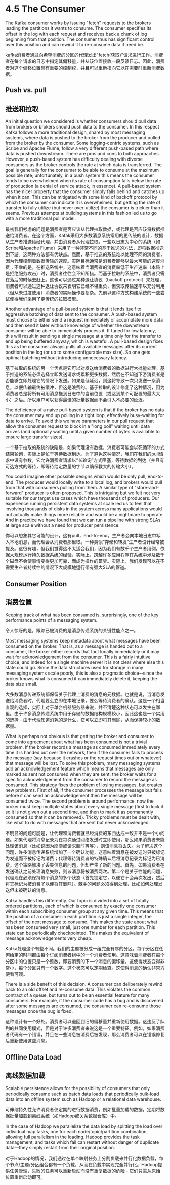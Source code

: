 # 4.5 The Consumer

The Kafka consumer works by issuing "fetch" requests to the brokers leading the partitions it wants to consume. The consumer specifies its offset in the log with each request and receives back a chunk of log beginning from that position. The consumer thus has significant control over this position and can rewind it to re-consume data if need be.

kafka消费者通过向希望消费的分区的代理发出"fetch(获取)"请求进行工作。消费者在每个请求的日志中指定其偏移量，并从该位置接收一段反馈日志。因此，消费者对这个偏移位置具有重要的控制权，并且可以重新指向它以在需要时重新消费数据。

## Push vs. pull

## 推送和拉取

An initial question we considered is whether consumers should pull data from brokers or brokers should push data to the consumer. In this respect Kafka follows a more traditional design, shared by most messaging systems, where data is pushed to the broker from the producer and pulled from the broker by the consumer. Some logging-centric systems, such as Scribe and Apache Flume, follow a very different push-based path where data is pushed downstream. There are pros and cons to both approaches. However, a push-based system has difficulty dealing with diverse consumers as the broker controls the rate at which data is transferred. The goal is generally for the consumer to be able to consume at the maximum possible rate; unfortunately, in a push system this means the consumer tends to be overwhelmed when its rate of consumption falls below the rate of production (a denial of service attack, in essence). A pull-based system has the nicer property that the consumer simply falls behind and catches up when it can. This can be mitigated with some kind of backoff protocol by which the consumer can indicate it is overwhelmed, but getting the rate of transfer to fully utilize (but never over-utilize) the consumer is trickier than it seems. Previous attempts at building systems in this fashion led us to go with a more traditional pull model.

最初我们考虑的问题是消费者是否应该从代理拉取数据，或代理是否应该将数据推送给消费者。在这个方面，Kafak采用大多数消息系统常用的更传统的设计，数据从生产者推送给经代理，并由消费者从代理拉取。一些以日志为中心的系统（如Scribe和Apache Flume）采用了一种非常不同的基于推送的方法，即将数据推送到下游。这两种方法都有优缺点。然而，基于推送的系统难以处理不同的消费者，因为代理控制着数据传输的速度。实际目标通常是消费者能够以最大可能的速度消费；不幸的是，在推送系统中，这意味着当消费者的消费率低于生产速率（本质上是拒绝服务攻击）时，消费者往往会不知所措。而基于拉取的系统中，消费者只需在落后的时候去赶上。这也可以通过某种退让协议（backoff protocol）来处理，消费者可以通过这种退让协议来表明它已经不堪重负，但获取传输速率以充分利用（但从未过度使用）消费者的实际操作要复杂。先前以这种方式构建系统的一些尝试使得我们采用了更传统的拉取模型。

Another advantage of a pull-based system is that it lends itself to aggressive batching of data sent to the consumer. A push-based system must choose to either send a request immediately or accumulate more data and then send it later without knowledge of whether the downstream consumer will be able to immediately process it. If tuned for low latency, this will result in sending a single message at a time only for the transfer to end up being buffered anyway, which is wasteful. A pull-based design fixes this as the consumer always pulls all available messages after its current position in the log (or up to some configurable max size). So one gets optimal batching without introducing unnecessary latency.

基于拉取的系统的另一个优点是它可以对发送给消费者的数据进行大批量处理。基于推送的系统必须选择立即发送请求或累积更多数据，然后在不知道下游消费者是否能够立即处理它的情况下发送。如果是低延迟，则这将导致一次只发送一条消息，以便传输最终被缓冲，但这是浪费的。基于拉取的设计修复了这种情况，因为消费者总是将所有可用消息拖到日志中的当前位置（或达到某个可配置的最大大小）之后。所以用户可以获得最佳的批量数据而不会引入不必要的延迟。

The deficiency of a naive pull-based system is that if the broker has no data the consumer may end up polling in a tight loop, effectively busy-waiting for data to arrive. To avoid this we have parameters in our pull request that allow the consumer request to block in a "long poll" waiting until data arrives (and optionally waiting until a given number of bytes is available to ensure large transfer sizes).

一个基于拉取的系统的缺陷是，如果代理没有数据，消费者可能会以死循环的方式结束轮询，实际上是忙于等待数据到达。为了避免这种情况，我们在我们的pull请求中设有参数，它允许消费者请求以“长轮询”方式阻塞，等待数据的到达（并且有可选方式的等待，即等待给定数量的字节以确保教大的传输大小）。

You could imagine other possible designs which would be only pull, end-to-end. The producer would locally write to a local log, and brokers would pull from that with consumers pulling from them. A similar type of "store-and-forward" producer is often proposed. This is intriguing but we felt not very suitable for our target use cases which have thousands of producers. Our experience running persistent data systems at scale led us to feel that involving thousands of disks in the system across many applications would not actually make things more reliable and would be a nightmare to operate. And in practice we have found that we can run a pipeline with strong SLAs at large scale without a need for producer persistence.

你可以想象其它可能的设计，这有pull，end-to-end。生产者会向本地日志中写入本地消息，而代理会从消费者那里取。一种类似“存储和转发”生产者设计经常被提及。这很有趣，但我们觉得这不太适合我们，因为我们有数千个生产者用例。依据大规模运行持久数据系统的经验，实际上，跨越许多应用程序在系统中涉及数千个磁盘不会使事情变得更加可靠，而成为操作的噩梦。实际上，我们发现可以在不需要生产者持续性的情况下大规模地运行带有强大SLA的管道。

## Consumer Position

## 消费位置

Keeping track of what has been consumed is, surprisingly, one of the key performance points of a messaging system.

令人惊讶的是，跟踪已被消费的是消息传递系统的关键性能点之一。

Most messaging systems keep metadata about what messages have been consumed on the broker. That is, as a message is handed out to a consumer, the broker either records that fact locally immediately or it may wait for acknowledgement from the consumer. This is a fairly intuitive choice, and indeed for a single machine server it is not clear where else this state could go. Since the data structures used for storage in many messaging systems scale poorly, this is also a pragmatic choice--since the broker knows what is consumed it can immediately delete it, keeping the data size small.

大多数消息传递系统都保留关于代理上消费的消息的元数据。也就是说，当消息发送给消费者时，代理要么立即在本地记录，要么等待消费者的确认。这是一个相当直观的选择，实际上对于单台机器服务器来说，并不清楚这种状态可以发生在哪里。由于许多消息传递系统中用于存储的数据结构规模较小，因此这也是一个实用的选择 - 由于代理知道消耗的是什么，它可以立即将其删除，从而保持较小的数据量。

What is perhaps not obvious is that getting the broker and consumer to come into agreement about what has been consumed is not a trivial problem. If the broker records a message as consumed immediately every time it is handed out over the network, then if the consumer fails to process the message (say because it crashes or the request times out or whatever) that message will be lost. To solve this problem, many messaging systems add an acknowledgement feature which means that messages are only marked as sent not consumed when they are sent; the broker waits for a specific acknowledgement from the consumer to record the message as consumed. This strategy fixes the problem of losing messages, but creates new problems. First of all, if the consumer processes the message but fails before it can send an acknowledgement then the message will be consumed twice. The second problem is around performance, now the broker must keep multiple states about every single message (first to lock it so it is not given out a second time, and then to mark it as permanently consumed so that it can be removed). Tricky problems must be dealt with, like what to do with messages that are sent but never acknowledged.

不明显的问题可能是，让代理和消费者就已经消费的东西达成一致并不是一个小问题。如果代理将消息记录为在每次通过网络发送时立即使用，那么如果消费者未能处理该消息（比如说因为崩溃或请求超时等等），则该消息将丢失。为了解决这个问题，许多消息传递系统增加了一个确认功能，这意味着消息在被发送时只被标记为发送而不被标记为消费；代理等待消费者的特殊确认后将消息记录为标记为已消费。这个策略解决了丢失信息的问题，但却产生了新的问题。首先，如果消费者在发送确认之前处理消息失败，则该消息将被消费两次。第二个是关于性能的问题，代理现在必须保持每个消息的多个状态（首先锁定它，以便它不会再次发出，然后将其标记为被消费了以便将其删除）。棘手的问题必须得到处理，比如如何处理发送但未被确认的消息。

Kafka handles this differently. Our topic is divided into a set of totally ordered partitions, each of which is consumed by exactly one consumer within each subscribing consumer group at any given time. This means that the position of a consumer in each partition is just a single integer, the offset of the next message to consume. This makes the state about what has been consumed very small, just one number for each partition. This state can be periodically checkpointed. This makes the equivalent of message acknowledgements very cheap.

Kafka处理这个有些不同。我们的主题被分成一组完全有序的分区，每个分区在任何给定的时间都由每个订阅消费者组中的一个消费者使用。这意味着消费者在每个分区中的位置只是一个整数，即要消费的下一个消息的偏移量。这使得状态变得非常小，每个分区只有一个数字。这个状态可以定期检查。这使得消息的确认非常方便看可观。

There is a side benefit of this decision. A consumer can deliberately rewind back to an old offset and re-consume data. This violates the common contract of a queue, but turns out to be an essential feature for many consumers. For example, if the consumer code has a bug and is discovered after some messages are consumed, the consumer can re-consume those messages once the bug is fixed.

这种设计有一个好处。消费者可以退回到旧的偏移量并重新使用数据。这违反了队列的共同使用模式，但是对于许多消费者来说这是一个重要特征。例如，如果消费者代码有一个错误，并且在一些消息被消费后被发现，那么消费者可以在错误修复后重新使用这些消息。

## Offline Data Load

## 离线数据加载

Scalable persistence allows for the possibility of consumers that only periodically consume such as batch data loads that periodically bulk-load data into an offline system such as Hadoop or a relational data warehouse.

可伸缩持久性允许消费者仅定期的进行数据消费，例如批量加载的数据，定期将数据批量加载到离线系统（如Hadoop或关系数据仓库）中。

In the case of Hadoop we parallelize the data load by splitting the load over individual map tasks, one for each node/topic/partition combination, allowing full parallelism in the loading. Hadoop provides the task management, and tasks which fail can restart without danger of duplicate data—they simply restart from their original position.

对于Hadoop的情况，我们通过在单个映射任务上分割负载来并行化数据负载，每个节点/主题/分区组合都有一个负载，从而在负载中实现完全并行化。Hadoop提供任务管理，失败的任务可以重新启动而没有重复数据的危险 - 它们只需从原始位置重新启动即可。